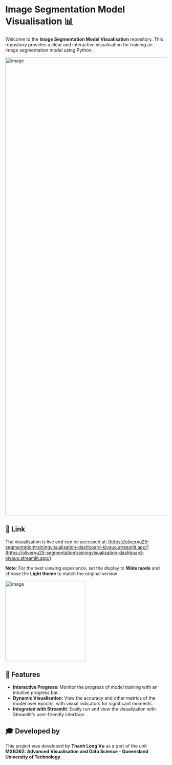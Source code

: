# Image Segmentation Model Visualisation 📊

Welcome to the **Image Segmentation Model Visualisation** repository. This repository provides a clear and interactive visualisation for training an image segmentation model using Python.

<img width="1426" alt="image" src="https://github.com/olivervu25/SegmentationTrainingVisualisation/assets/56999718/2595c0b5-e970-44e4-adab-c0027bccb5ee">

## 🔗 Link

The visualisation is live and can be accessed at:
[https://olivervu25-segmentationtrainingvisualisation-dashboard-kjvauo.streamlit.app/](https://olivervu25-segmentationtrainingvisualisation-dashboard-kjvauo.streamlit.app/)

**Note**: For the best viewing experience, set the display to **Wide mode** and choose the **Light theme** to match the original version.

<img width="250" alt="image" src="https://github.com/olivervu25/SegmentationTrainingVisualisation/assets/56999718/0af66886-c472-4a31-bb32-3e1ebec3830a">

## 🌟 Features

- **Interactive Progress**: Monitor the progress of model training with an intuitive progress bar.
- **Dynamic Visualisation**: View the accuracy and other metrics of the model over epochs, with visual indicators for significant moments.
- **Integrated with Streamlit**: Easily run and view the visualization with Streamlit's user-friendly interface.

## 🎓 Developed by

This project was developed by **Thanh Long Vu** as a part of the unit **MXB362: Advanced Visualisation and Data Science - Queensland University of Technology**.
